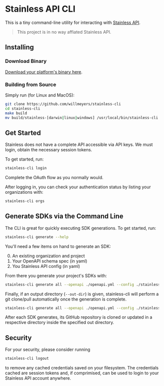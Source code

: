 # Stainless API CLI

This is a tiny command-line utility for interacting with [Stainless API](https://www.stainlessapi.com/).

> This project is in no way affiated Stainless API.

## Installing

### Download Binary

[Download your platform's binary here](https://github.com/willmeyers/stainless-cli/releases).

### Building from Source

Simply run (for Linux and MacOS):

```bash
git clone https://github.com/willmeyers/stainless-cli
cd stainless-cli
make build
mv build/stainless-[darwin|linux|windows] /usr/local/bin/stainless-cli
```

## Get Started

Stainless does not have a complete API accessible via API keys. We must login, obtain the necessary session tokens.

To get started, run:

```bash
stainless-cli login
```

Complete the OAuth flow as you normally would.

After logging in, you can check your authentication status by listing your organizations with:

```bash
stainless-cli orgs
```

## Generate SDKs via the Command Line

The CLI is great for quickly executing SDK generations. To get started, run:

```bash
stainless-cli generate --help
```

You'll need a few items on hand to generate an SDK:

0. An existing organization and project
1. Your OpenAPI schema spec (in yaml)
2. You Stainless API config (in yaml)

From there you generate your project's SDKs with:

```bash
stainless-cli generate all --openapi ./openapi.yml --config ./stainless.yml
```

Finally, if an output directory (`--out-dir`) is given, stainless-cli will perform a git clone/pull automatically once the generation is complete.

```bash
stainless-cli generate all --openapi ./openapi.yml --config ./stainless.yml --out-dir ./sdks
```

After each SDK generates, its GitHub repository is cloned or updated in a respective directory inside the specified out directory.

## Security

For your security, please consider running 

```bash
stainless-cli logout
```

to remove any cached credentials saved on your filesystem. The credentials cached are session tokens and, if comprimised, can be used
to login to your Stainless API account anywhere.
